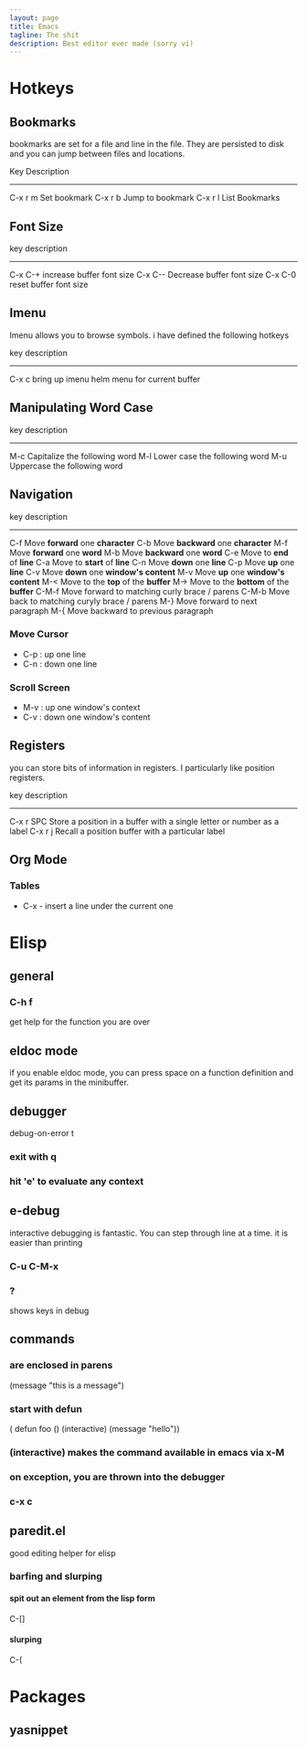 ```yaml
---
layout: page
title: Emacs
tagline: The shit
description: Best editor ever made (sorry vi)
---
```


Hotkeys
=======

Bookmarks
---------

bookmarks are set for a file and line in the file. They are persisted to
disk and you can jump between files and locations.

  Key       Description
  --------- ------------------
  C-x r m   Set bookmark
  C-x r b   Jump to bookmark
  C-x r l   List Bookmarks

Font Size
---------

  key       description
  --------- ---------------------------
  C-x C-+   increase buffer font size
  C-x C--   Decrease buffer font size
  C-x C-0   reset buffer font size

Imenu
-----

Imenu allows you to browse symbols. i have defined the following hotkeys

  key     description
  ------- ---------------------------------------------
  C-x c   bring up imenu helm menu for current buffer

Manipulating Word Case
----------------------

  key   description
  ----- -------------------------------
  M-c   Capitalize the following word
  M-l   Lower case the following word
  M-u   Uppercase the following word

Navigation
----------

  key      description
  -------- -----------------------------------------------
  C-f      Move **forward** one **character**
  C-b      Move **backward** one **character**
  M-f      Move **forward** one **word**
  M-b      Move **backward** one **word**
  C-e      Move to **end** of **line**
  C-a      Move to **start** of **line**
  C-n      Move **down** one **line**
  C-p      Move **up** one **line**
  C-v      Move **down** one **window's content**
  M-v      Move **up** one **window's content**
  M-&lt;   Move to the **top** of the **buffer**
  M-&gt;   Move to the **bottom** of the **buffer**
  C-M-f    Move forward to matching curly brace / parens
  C-M-b    Move back to matching curyly brace / parens
  M-}      Move forward to next paragraph
  M-{      Move backward to previous paragraph

### Move Cursor

-   C-p : up one line
-   C-n : down one line

### Scroll Screen

-   M-v : up one window's context
-   C-v : down one window's content

Registers
---------

you can store bits of information in registers. I particularly like
position registers.

  key         description
  ----------- ------------------------------------------------------------------------
  C-x r SPC   Store a position in a buffer with a single letter or number as a label
  C-x r j     Recall a position buffer with a particular label

Org Mode
--------

### Tables

-   C-x - insert a line under the current one

Elisp
=====

general
-------

### C-h f

get help for the function you are over

eldoc mode
----------

if you enable eldoc mode, you can press space on a function definition
and get its params in the minibuffer.

debugger
--------

debug-on-error t

### exit with q

### hit 'e' to evaluate any context

e-debug
-------

interactive debugging is fantastic. You can step through line at a time.
it is easier than printing

### C-u C-M-x

### ?

shows keys in debug

commands
--------

### are enclosed in parens

(message "this is a message")

### start with defun

( defun foo () (interactive) (message "hello"))

### (interactive) makes the command available in emacs via x-M

### on exception, you are thrown into the debugger

### c-x c

paredit.el
----------

good editing helper for elisp

### barfing and slurping

#### spit out an element from the lisp form

C-\[\]

#### slurping

C-(

Packages
========

yasnippet
---------
